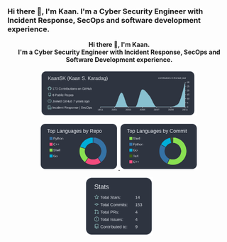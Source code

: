 ### Hi there :wave:, I'm Kaan. I'm a Cyber Security Engineer with Incident Response, SecOps and software development experience.

<p align="center">
  <b> Hi there <g-emoji class="g-emoji rich-diff-level-one" alias="wave" fallback-src="https://github.githubassets.com/images/icons/emoji/unicode/1f44b.png">👋</g-emoji>, I'm Kaan.</br> 
  <b> I'm a Cyber Security Engineer with Incident Response, SecOps and Software Development experience.</br></br>
  <a href='https://kaankaradag.com'>
   <img width="70%" src='https://raw.githubusercontent.com/KaanSK/kaansk/master/profile-summary-card-output/nord_dark/0-profile-details.svg'/>
 
  </p>
<p align="center">
  <img width="35%"  src="https://raw.githubusercontent.com/KaanSK/kaansk/master/profile-summary-card-output/nord_dark/1-repos-per-language.svg">
  <img width="35%"  src="https://raw.githubusercontent.com/KaanSK/kaansk/master/profile-summary-card-output/nord_dark/2-most-commit-language.svg">
</p>
<p align="center">
  <img width="30%" src="https://raw.githubusercontent.com/KaanSK/kaansk/master/profile-summary-card-output/nord_dark/3-stats.svg">
</p>
 </a>
